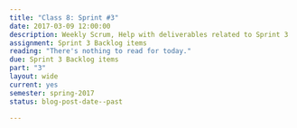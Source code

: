 ```yaml
---
title: "Class 8: Sprint #3"
date: 2017-03-09 12:00:00
description: Weekly Scrum, Help with deliverables related to Sprint 3
assignment: Sprint 3 Backlog items
reading: "There's nothing to read for today."
due: Sprint 3 Backlog items
part: "3"
layout: wide
current: yes
semester: spring-2017
status: blog-post-date--past

---
```


